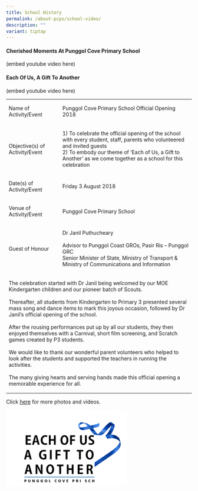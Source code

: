 ```yaml
---
title: School History
permalink: /about-pcps/school-video/
description: ""
variant: tiptap
---
```

<h4>Cherished Moments At Punggol Cove Primary School</h4>
<p>(embed youtube video here)</p>
<h4>Each Of Us, A Gift To Another</h4>
<p>(embed youtube video here)</p>
<p></p>
<table>
<tbody>
<tr>
<td rowspan="1" colspan="1">
<p>Name of Activity/Event</p>
</td>
<td rowspan="1" colspan="1">
<p>Punggol Cove Primary School Official Opening 2018</p>
</td>
</tr>
<tr>
<td rowspan="1" colspan="1">
<p>Objective(s) of Activity/Event</p>
</td>
<td rowspan="1" colspan="1">
<p>1) To celebrate the official opening of the school with every student,
staff, parents who volunteered and invited guests
<br>2) To embody our theme of ‘Each of Us, a Gift to Another’ as we come together
as a school for this celebration</p>
</td>
</tr>
<tr>
<td rowspan="1" colspan="1">
<p>Date(s) of Activity/Event</p>
</td>
<td rowspan="1" colspan="1">
<p>Friday 3 August 2018</p>
</td>
</tr>
<tr>
<td rowspan="1" colspan="1">
<p>Venue of Activity/Event</p>
</td>
<td rowspan="1" colspan="1">
<p>Punggol Cove Primary School</p>
</td>
</tr>
<tr>
<td rowspan="1" colspan="1">
<p>Guest of Honour</p>
</td>
<td rowspan="1" colspan="1">
<p>Dr Janil Puthucheary
<br>
<br>Advisor to Punggol Coast GROs, Pasir Ris – Punggol GRC
<br>Senior Minister of State, Ministry of Transport &amp; Ministry of Communications
and Information</p>
</td>
</tr>
<tr>
<td rowspan="1" colspan="2">
<p>The celebration started with Dr Janil being welcomed by our MOE Kindergarten
children and our pioneer batch of Scouts.
<br>
<br>Thereafter, all students from Kindergarten to Primary 3 presented several
mass song and dance items to mark this joyous occasion, followed by Dr
Janil’s official opening of the school.
<br>
<br>After the rousing performances put up by all our students, they then enjoyed
themselves with a Carnival, short film screening, and Scratch games created
by P3 students.
<br>
<br>We would like to thank our wonderful parent volunteers who helped to look
after the students and supported the teachers in running the activities.
<br>
<br>The many giving hearts and serving hands made this official opening a
memorable experience for all.</p>
</td>
</tr>
</tbody>
</table>
<p>Click <a href="https://www.flickr.com/photos/142848383@N02/albums/72157696081512300" rel="noopener noreferrer nofollow" target="_blank">here</a> for&nbsp;more
photos and videos.</p>
<div class="isomer-image-wrapper">
<img style="width:65%" height="auto" width="100%" src="/images/Logo.png">
</div>
<p></p>